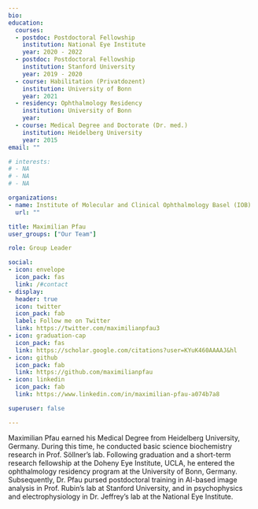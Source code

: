 ```yaml
---
bio:
education:
  courses:
  - postdoc: Postdoctoral Fellowship
    institution: National Eye Institute
    year: 2020 - 2022
  - postdoc: Postdoctoral Fellowship
    institution: Stanford University
    year: 2019 - 2020
  - course: Habilitation (Privatdozent)
    institution: University of Bonn 
    year: 2021
  - residency: Ophthalmology Residency
    institution: University of Bonn 
    year:
  - course: Medical Degree and Doctorate (Dr. med.)
    institution: Heidelberg University
    year: 2015
email: ""

# interests:
# - NA
# - NA
# - NA

organizations:
- name: Institute of Molecular and Clinical Ophthalmology Basel (IOB)
  url: ""

title: Maximilian Pfau
user_groups: ["Our Team"]

role: Group Leader

social:
- icon: envelope
  icon_pack: fas
  link: /#contact
- display:
  header: true
  icon: twitter
  icon_pack: fab
  label: Follow me on Twitter
  link: https://twitter.com/maximilianpfau3
- icon: graduation-cap
  icon_pack: fas
  link: https://scholar.google.com/citations?user=KYuK460AAAAJ&hl
- icon: github
  icon_pack: fab
  link: https://github.com/maximilianpfau
- icon: linkedin
  icon_pack: fab
  link: https://www.linkedin.com/in/maximilian-pfau-a074b7a8

superuser: false

---
```


Maximilian Pfau earned his Medical Degree from Heidelberg University, Germany. During this time, he conducted basic science biochemistry research in Prof. Söllner’s lab. Following graduation and a short-term research fellowship at the Doheny Eye Institute, UCLA, he entered the ophthalmology residency program at the University of Bonn, Germany. Subsequently, Dr. Pfau pursed postdoctoral training in AI-based image analysis in Prof. Rubin’s lab at Stanford University, and in psychophysics and electrophysiology in Dr. Jeffrey’s lab at the National Eye Institute. 


